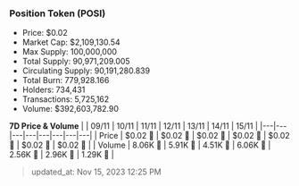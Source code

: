 
  ### Position Token (POSI)
  - Price: $0.02
  - Market Cap: $2,109,130.54
  - Max Supply: 100,000,000
  - Total Supply: 90,971,209.005
  - Circulating Supply: 90,191,280.839
  - Total Burn: 779,928.166
  - Holders: 734,431
  - Transactions: 5,725,162
  - Volume: $392,603,782.90

  **7D Price & Volume**
  | | 09&#x2F;11 | 10&#x2F;11 | 11&#x2F;11 | 12&#x2F;11 | 13&#x2F;11 | 14&#x2F;11 | 15&#x2F;11 |
  |---|---|---|---|---|---|---|---|
  | Price | $0.02 🔻 | $0.02 🔻 | $0.02 🚀 | $0.02 🚀 | $0.02 🚀 | $0.02 🚀 | $0.02 🚀 |
  | Volume | 8.06K 🚀 | 5.91K 🔻 | 4.51K 🔻 | 6.06K 🚀 | 2.56K 🔻 | 2.96K 🚀 | 1.29K 🔻 |

  > updated_at: Nov 15, 2023 12:25 PM
